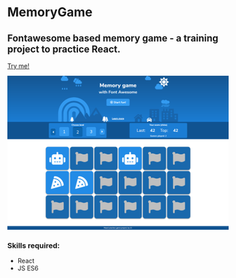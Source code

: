 # MemoryGame
## Fontawesome based memory game - a training project to practice React.

[Try me!](https://kubazachacz.github.io/MemoryGame "Memory Game")

![Page preview](imgs/MemoryGame.png)

### Skills required:
- React
- JS ES6 

